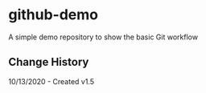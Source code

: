 # github-demo
A simple demo repository to show the basic Git workflow

## Change History
10/13/2020 - Created v1.5